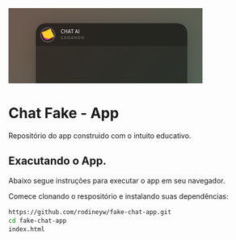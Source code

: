 ![image](./img/Chat-top.png)

# Chat Fake - App

Repositório do app construido com o intuito educativo. 
## Exacutando o App. 

Abaixo segue instruções para executar o app em seu navegador.

Comece clonando o respositório e instalando suas dependências:

```sh
https://github.com/rodineyw/fake-chat-app.git
cd fake-chat-app
index.html
```

### 


